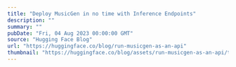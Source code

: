```yaml
---
title: "Deploy MusicGen in no time with Inference Endpoints"
description: ""
summary: ""
pubDate: "Fri, 04 Aug 2023 00:00:00 GMT"
source: "Hugging Face Blog"
url: "https://huggingface.co/blog/run-musicgen-as-an-api"
thumbnail: "https://huggingface.co/blog/assets/run-musicgen-as-an-api/thumbnail.png"
---
```


